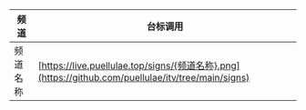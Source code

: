 |  频 道  |  台标调用                                                                           | 
|-------|---------------------------------------------------------------------------------------|
|  频道名称  | [https://live.puellulae.top/signs/{频道名称}.png](https://github.com/puellulae/itv/tree/main/signs)  | 
